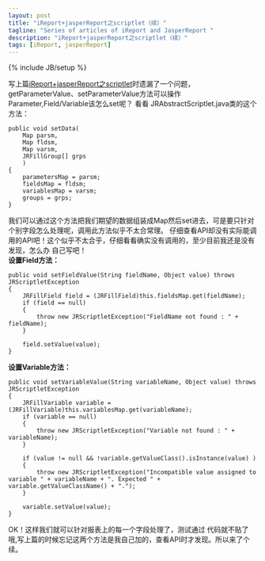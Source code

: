 ```yaml
---
layout: post
title: "iReport+jasperReport之scriptlet（续）"
tagline: "Series of articles of iReport and JasperReport "
description: "iReport+jasperReport之scriptlet（续）"
tags: [iReport, jasperReport]
---
```

{% include JB/setup %}

写上篇[iReport+jasperReport之scriptlet][scriptlet]时遗漏了一个问题，getParameterValue、setParameterValue方法可以操作Parameter,Field/Variable该怎么set呢？
看看 JRAbstractScriptlet.java类的这个方法：  
	
	public void setData(
        Map parsm,
        Map fldsm,
        Map varsm,
        JRFillGroup[] grps
        )
    {
        parametersMap = parsm;
        fieldsMap = fldsm;
        variablesMap = varsm;
        groups = grps;
    }
	
我们可以通过这个方法把我们期望的数据组装成Map然后set进去，可是要只针对个别字段怎么处理呢，调用此方法似乎不太合常理。
仔细查看API却没有实际能调用的API吧！这个似乎不太合乎，仔细看看确实没有调用的，至少目前我还是没有发现，怎么办 自己写吧！   
**设置Field方法：**  
	
	public void setFieldValue(String fieldName, Object value) throws JRScriptletException
    {
        JRFillField field = (JRFillField)this.fieldsMap.get(fieldName);
        if (field == null)
        {
            throw new JRScriptletException("FieldName not found : " + fieldName);
        }
        
        field.setValue(value);
    }
	
**设置Variable方法：**  
	
	public void setVariableValue(String variableName, Object value) throws JRScriptletException
    {
        JRFillVariable variable = (JRFillVariable)this.variablesMap.get(variableName);
        if (variable == null)
        {
            throw new JRScriptletException("Variable not found : " + variableName);
        }
        
        if (value != null && !variable.getValueClass().isInstance(value) )
        {
            throw new JRScriptletException("Incompatible value assigned to variable " + variableName + ". Expected " + variable.getValueClassName() + ".");
        }
        
        variable.setValue(value);
    }
	
OK！这样我们就可以针对报表上的每一个字段处理了，测试通过 代码就不贴了哦,写上篇的时候忘记这两个方法是我自己加的，查看API时才发现。所以来了个续。  
	

[scriptlet]: http://jutleo.github.io/2013/05/03/iReport-jasperReport-08/